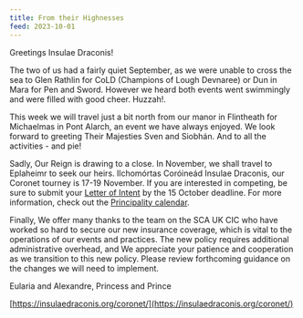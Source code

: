 ```yaml
---
title: From their Highnesses
feed: 2023-10-01
---
```


Greetings Insulae Draconis!


The two of us had a fairly quiet September, as we were unable to cross the sea to Glen Rathlin for CoLD (Champions of Lough Devnaree) or Dun in Mara for Pen and Sword. However we heard both events went swimmingly and were filled with good cheer.  Huzzah!. 


This week we will travel just a bit north from our manor in Flintheath for Michaelmas in Pont Alarch, an event we have always enjoyed.  We look forward to greeting Their Majesties Sven and Siobhán.  And to all the activities - and pie!


Sadly, Our Reign is drawing to a close.  In November, we shall travel to Eplaheimr to seek our heirs.  Ilchomórtas Coróineád Insulae Draconis, our Coronet tourney is 17-19 November. If you are interested in competing, be sure to submit your [Letter of Intent](https://docs.google.com/forms/d/e/1FAIpQLSecY8BynQ_BDxTLFHbUnsi1uQOt8KIpA-_MvVX0esiJJiKlpA/viewform) by the 15 October deadline.  For more information, check out the [Principality calendar](https://insulaedraconis.org/events/#/).


Finally, We offer many thanks to the team on the SCA UK CIC who have worked so hard to secure our new insurance coverage, which is vital to the operations of our events and practices.  The new policy requires additional administrative overhead, and We appreciate your patience and cooperation as we transition to this new policy.  Please review forthcoming guidance on the changes we will need to implement.




Eularia and Alexandre, Princess and Prince

[https://insulaedraconis.org/coronet/](https://insulaedraconis.org/coronet/)
